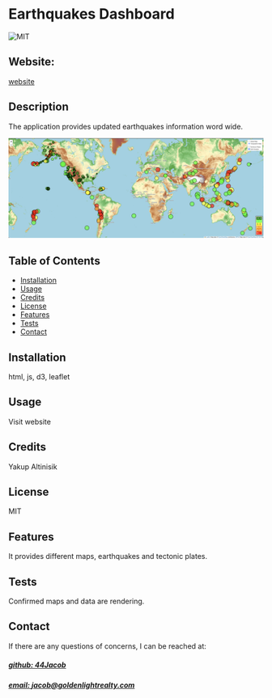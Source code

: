 
# Earthquakes Dashboard
![MIT](https://img.shields.io/badge/License-MIT-blue)

## Website: 
[website](https://44jacob.github.io/Earthquake_Dashboard/)

## Description
The application provides updated earthquakes information word wide.

![app_image](static/images/map.png)

## Table of Contents
- [Installation](#installation)
- [Usage](#usage)
- [Credits](#credits)
- [License](#license)
- [Features](#features)
- [Tests](#tests)
- [Contact](#contact)

## Installation
html, js, d3, leaflet

## Usage
Visit website

## Credits
Yakup Altinisik

## License
MIT

## Features
It provides different maps, earthquakes and tectonic plates.

## Tests
Confirmed maps and data are rendering.

## Contact
If there are any questions of concerns, I can be reached at:
##### [github: 44Jacob](https://github.com/44Jacob)
##### [email: jacob@goldenlightrealty.com](mailto:jacob@goldenlightrealty.com)
